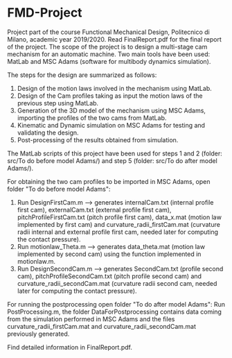 # FMD-Project
Project part of the course Functional Mechanical Design, Politecnico di Milano, academic year 2019/2020. Read FinalReport.pdf for the final report of the project. The scope of the project is to design a multi-stage cam mechanism for an automatic machine. Two main tools have been used: MatLab and MSC Adams (software for multibody dynamics simulation). 

The steps for the design are summarized as follows:
1. Design of the motion laws involved in the mechanism using MatLab.
2. Design of the Cam profiles taking as input the motion laws of the previous step using MatLab.
3. Generation of the 3D model of the mechanism using MSC Adams, importing the profiles of the two cams from MatLab.
4. Kinematic and Dynamic simulation on MSC Adams for testing and validating the design.
5. Post-processing of the results obtained from simulation.

The MatLab scripts of this project have been used for steps 1 and 2 (folder: src/To do before model Adams/) and step 5 (folder: src/To do after model Adams/).

For obtaining the two cam profiles to be imported in MSC Adams, open folder "To do before model Adams":
1. Run DesignFirstCam.m --> generates internalCam.txt (internal profile first cam), externalCam.txt (external profile first cam), pitchProfileFirstCam.txt (pitch profile first cam), data_x.mat (motion law implemented by first cam) and curvature_radii_firstCam.mat (curvature radii internal and external profile first cam, needed later for computing the contact pressure).
2. Run motionlaw_Theta.m --> generates data_theta.mat (motion law implemented by second cam) using the function implemented in motionlaw.m.
3. Run DesignSecondCam.m --> generates SecondCam.txt (profile second cam), pitchProfileSecondCam.txt (pitch profile second cam) and curvature_radii_secondCam.mat (curvature radii second cam, needed later for computing the contact pressure).

For running the postprocessing open folder "To do after model Adams":
Run PostProcessing.m, the folder DataForPostprocessing contains data coming from the simulation performed in MSC Adams and the files curvature_radii_firstCam.mat and curvature_radii_secondCam.mat previously generated. 

Find detailed information in FinalReport.pdf.
